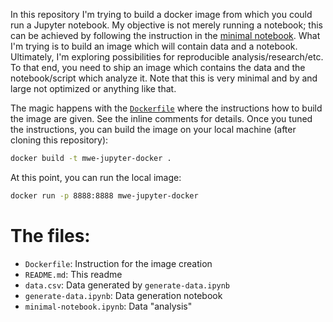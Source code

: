 In this repository I'm trying to build a docker image from which you could run a Jupyter notebook.
My objective is not merely running a notebook; this can be achieved by following the instruction in the [minimal notebook](https://github.com/jupyter/docker-stacks/tree/master/minimal-notebook).
What I'm trying is to build an image which will contain data and a notebook.
Ultimately, I'm exploring possibilities for reproducible analysis/research/etc.
To that end, you need to ship an image which contains the data and the notebook/script which analyze it.
Note that this is very minimal and by and large not optimized or anything like that.

The magic happens with the [`Dockerfile`](./Dockerfile) where the instructions how to build the image are given.
See the inline comments for details.
Once you tuned the instructions, you can build the image on your local machine (after cloning this repository):

```bash
docker build -t mwe-jupyter-docker .
```

At this point, you can run the local image:

```bash
docker run -p 8888:8888 mwe-jupyter-docker
```
# The files:

* `Dockerfile`: Instruction for the image creation
* `README.md`: This readme
* `data.csv`: Data generated by `generate-data.ipynb`
* `generate-data.ipynb`: Data generation notebook
* `minimal-notebook.ipynb`: Data "analysis"
